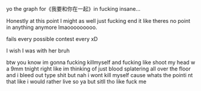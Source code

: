 yo the graph for《我要和你在一起》in fucking insane...

Honestly at this point I might as well just fucking end it like theres no point in anything anymore lmaooooooooo.

fails every possible contest every xD

I wish I was with her bruh 

btw you know im gonna fucking killmyself and fucking like shoot my head w a 9mm tnight right like im thinking of just blood splatering all over the floor and i bleed out type shit but nah i wont kill myself cause whats the pointi nt that like i would rather live so ya but sitll tho like fuck me 
